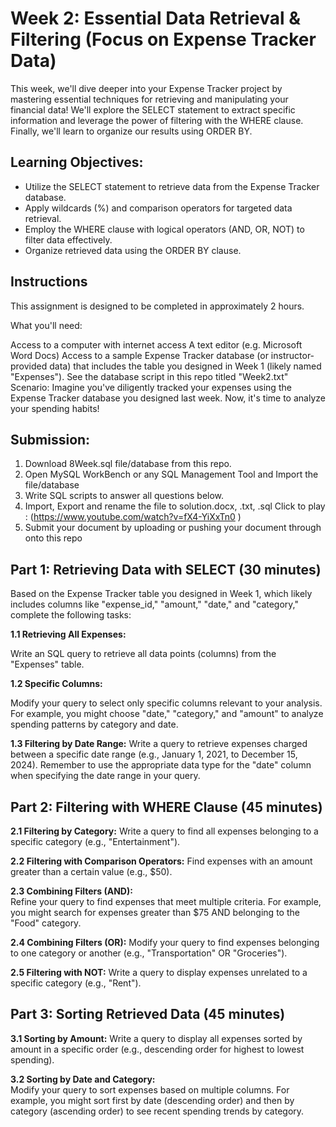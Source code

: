 # Week 2: Essential Data Retrieval & Filtering (Focus on Expense Tracker Data)

This week, we'll dive deeper into your Expense Tracker project by mastering essential techniques for retrieving and manipulating your financial data! We'll explore the SELECT statement to extract specific information and leverage the power of filtering with the WHERE clause. Finally, we'll learn to organize our results using ORDER BY.

## Learning Objectives:

* Utilize the SELECT statement to retrieve data from the Expense Tracker database.
* Apply wildcards (%) and comparison operators for targeted data retrieval.
* Employ the WHERE clause with logical operators (AND, OR, NOT) to filter data effectively.
* Organize retrieved data using the ORDER BY clause.
  
## Instructions
This assignment is designed to be completed in approximately 2 hours.

What you'll need:

Access to a computer with internet access
A text editor (e.g. Microsoft Word Docs)
Access to a sample Expense Tracker database (or instructor-provided data) that includes the table you designed in Week 1 (likely named "Expenses"). See the database script in this repo titled "Week2.txt"
Scenario: Imagine you've diligently tracked your expenses using the Expense Tracker database you designed last week. Now, it's time to analyze your spending habits!

## Submission:
1. Download 8Week.sql file/database from this repo.
2. Open MySQL WorkBench or any SQL Management Tool and Import the file/database
3. Write SQL scripts to answer all questions below.
4. Import, Export and rename the file to solution.docx, .txt, .sql Click to play : (https://www.youtube.com/watch?v=fX4-YiXxTn0 )
5. Submit your document by uploading or pushing your document through onto this repo


## Part 1: Retrieving Data with SELECT (30 minutes)

Based on the Expense Tracker table you designed in Week 1, which likely includes columns like "expense_id," "amount," "date," and "category," complete the following tasks:

**1.1 Retrieving All Expenses:**

Write an SQL query to retrieve all data points (columns) from the "Expenses" table.

**1.2 Specific Columns:** 

Modify your query to select only specific columns relevant to your analysis. For example, you might choose "date," "category," and "amount" to analyze spending patterns by category and date.

**1.3 Filtering by Date Range:** 
Write a query to retrieve expenses charged between a specific date range (e.g., January 1, 2021, to December 15, 2024).
Remember to use the appropriate data type for the "date" column when specifying the date range in your query.

## Part 2: Filtering with WHERE Clause (45 minutes)

**2.1 Filtering by Category:** 
Write a query to find all expenses belonging to a specific category (e.g., "Entertainment").

**2.2 Filtering with Comparison Operators:** 
Find expenses with an amount greater than a certain value (e.g., $50).

**2.3 Combining Filters (AND):**  
Refine your query to find expenses that meet multiple criteria. For example, you might search for expenses greater than $75 AND belonging to the "Food" category.

**2.4 Combining Filters (OR):** 
Modify your query to find expenses belonging to one category or another (e.g., "Transportation" OR "Groceries").

**2.5 Filtering with NOT:** 
Write a query to display expenses unrelated to a specific category (e.g., "Rent").

## Part 3: Sorting Retrieved Data (45 minutes)

**3.1 Sorting by Amount:** 
Write a query to display all expenses sorted by amount in a specific order (e.g., descending order for highest to lowest spending).

**3.2 Sorting by Date and Category:**  
Modify your query to sort expenses based on multiple columns. For example, you might sort first by date (descending order) and then by category (ascending order) to see recent spending trends by category.

